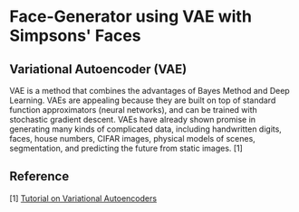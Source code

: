 # Face-Generator using VAE with Simpsons' Faces

## Variational Autoencoder (VAE)

VAE is a method that combines the advantages of Bayes Method and Deep Learning. VAEs are appealing because they are built on top of standard function approximators (neural networks), and can be trained with stochastic gradient descent. VAEs have already shown promise in generating many kinds of complicated data, including handwritten digits, faces, house numbers, CIFAR images, physical models of scenes, segmentation, and predicting the future from static images. [1]










## Reference
[1] [Tutorial on Variational Autoencoders](https://doi.org/10.48550/arXiv.1606.05908)
